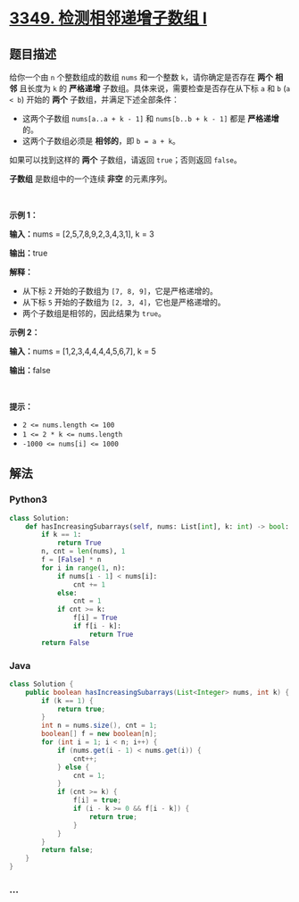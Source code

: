 # [3349. 检测相邻递增子数组 I](https://leetcode.cn/problems/adjacent-increasing-subarrays-detection-i)

## 题目描述

<!-- 这里写题目描述 -->

<p>给你一个由 <code>n</code> 个整数组成的数组 <code>nums</code> 和一个整数 <code>k</code>，请你确定是否存在 <strong>两个</strong> <strong>相邻</strong> 且长度为 <code>k</code> 的 <strong>严格递增</strong> 子数组。具体来说，需要检查是否存在从下标 <code>a</code> 和 <code>b</code> (<code>a &lt; b</code>) 开始的 <strong>两个</strong> 子数组，并满足下述全部条件：</p>

<ul>
	<li>这两个子数组 <code>nums[a..a + k - 1]</code> 和 <code>nums[b..b + k - 1]</code> 都是 <strong>严格递增</strong> 的。</li>
	<li>这两个子数组必须是 <strong>相邻的</strong>，即 <code>b = a + k</code>。</li>
</ul>

<p>如果可以找到这样的 <strong>两个</strong> 子数组，请返回 <code>true</code>；否则返回 <code>false</code>。</p>

<p><strong>子数组</strong> 是数组中的一个连续<b> 非空</b> 的元素序列。</p>

<p>&nbsp;</p>

<p><strong class="example">示例 1：</strong></p>

<div class="example-block">
<p><strong>输入：</strong><span class="example-io">nums = [2,5,7,8,9,2,3,4,3,1], k = 3</span></p>

<p><strong>输出：</strong><span class="example-io">true</span></p>

<p><strong>解释：</strong></p>

<ul>
	<li>从下标 <code>2</code> 开始的子数组为 <code>[7, 8, 9]</code>，它是严格递增的。</li>
	<li>从下标 <code>5</code> 开始的子数组为 <code>[2, 3, 4]</code>，它也是严格递增的。</li>
	<li>两个子数组是相邻的，因此结果为 <code>true</code>。</li>
</ul>
</div>

<p><strong class="example">示例 2：</strong></p>

<div class="example-block">
<p><strong>输入：</strong><span class="example-io">nums = [1,2,3,4,4,4,4,5,6,7], k = 5</span></p>

<p><strong>输出：</strong><span class="example-io">false</span></p>
</div>

<p>&nbsp;</p>

<p><strong>提示：</strong></p>

<ul>
	<li><code>2 &lt;= nums.length &lt;= 100</code></li>
	<li><code>1 &lt;= 2 * k &lt;= nums.length</code></li>
	<li><code>-1000 &lt;= nums[i] &lt;= 1000</code></li>
</ul>


## 解法

<!-- 这里可写通用的实现逻辑 -->

<!-- tabs:start -->

### **Python3**

<!-- 这里可写当前语言的特殊实现逻辑 -->

```python
class Solution:
    def hasIncreasingSubarrays(self, nums: List[int], k: int) -> bool:
        if k == 1:
            return True
        n, cnt = len(nums), 1
        f = [False] * n
        for i in range(1, n):
            if nums[i - 1] < nums[i]:
                cnt += 1
            else:
                cnt = 1
            if cnt >= k:
                f[i] = True
                if f[i - k]:
                    return True
        return False
```

### **Java**

<!-- 这里可写当前语言的特殊实现逻辑 -->

```java
class Solution {
    public boolean hasIncreasingSubarrays(List<Integer> nums, int k) {
        if (k == 1) {
            return true;
        }
        int n = nums.size(), cnt = 1;
        boolean[] f = new boolean[n];
        for (int i = 1; i < n; i++) {
            if (nums.get(i - 1) < nums.get(i)) {
                cnt++;
            } else {
                cnt = 1;
            }
            if (cnt >= k) {
                f[i] = true;
                if (i - k >= 0 && f[i - k]) {
                    return true;
                }
            }
        }
        return false;
    }
}
```

### **...**

```

```

<!-- tabs:end -->
